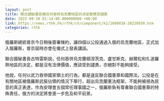 ```yaml
---
layout: post
title: 聯合國秘書長稱任何吞併烏克蘭地區的決定都應受譴責
date: 2022-09-30 01:14:08.000000000 +08:00
link: https://news.rthk.hk/rthk/ch/component/k2/1669038-20220930.htm
categories: rthk
---
```


俄羅斯總統普京今日稍後簽署條約，讓四個以公投通過入俄的烏克蘭地區，正式加入俄羅斯，普京屆時亦會在儀式上發表講話。

聯合國秘書長古特雷斯說，任何吞併烏克蘭頓涅茨克、盧甘斯克、赫爾松和扎波羅熱地區的決定，都是沒有法律價值，應該受到譴責，亦絕對不能夠接受。

他說，任何以武力吞併國家領土的行為，都是違反聯合國憲章和國際法，公投是在有關地區被俄羅斯武裝佔領的情況下舉行，超出烏克蘭憲法框架，不能夠被視為民意的真正表達，作為安理會五個常任理事國之一，俄羅斯負有尊重聯合國憲章的特殊責任，俄方的決定將會進一步危及和平前景。
